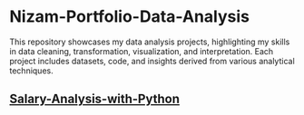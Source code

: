 # Nizam-Portfolio-Data-Analysis
This repository showcases my data analysis projects, highlighting my skills in data cleaning, transformation, visualization, and interpretation. Each project includes datasets, code, and insights derived from various analytical techniques.
## [Salary-Analysis-with-Python](https://1drv.ms/x/c/9e8fde36bdd38ef5/EbsMWrWA39hNpL1_-i9ysI8BHEGLN4I6-1CnlZuLc9zwiw?e=xCHc4R)
